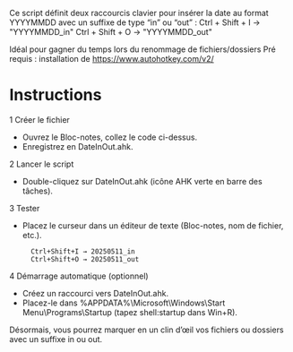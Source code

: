 Ce script définit deux raccourcis clavier pour insérer la date au format YYYYMMDD avec un suffixe de type “in” ou “out” :
    Ctrl + Shift + I → "YYYYMMDD_in"
    Ctrl + Shift + O → "YYYYMMDD_out"


Idéal pour gagner du temps lors du renommage de fichiers/dossiers
Pré requis : installation de https://www.autohotkey.com/v2/

Instructions
============

1 Créer le fichier
  - Ouvrez le Bloc-notes, collez le code ci-dessus.
  - Enregistrez en DateInOut.ahk.

2 Lancer le script
  - Double-cliquez sur DateInOut.ahk (icône AHK verte en barre des tâches).

3 Tester
- Placez le curseur dans un éditeur de texte (Bloc-notes, nom de fichier, etc.).

        Ctrl+Shift+I → 20250511_in
        Ctrl+Shift+O → 20250511_out

4 Démarrage automatique (optionnel)

- Créez un raccourci vers DateInOut.ahk.
- Placez-le dans %APPDATA%\Microsoft\Windows\Start Menu\Programs\Startup (tapez shell:startup dans Win+R).


Désormais, vous pourrez marquer en un clin d’œil vos fichiers ou dossiers avec un suffixe in ou out.
